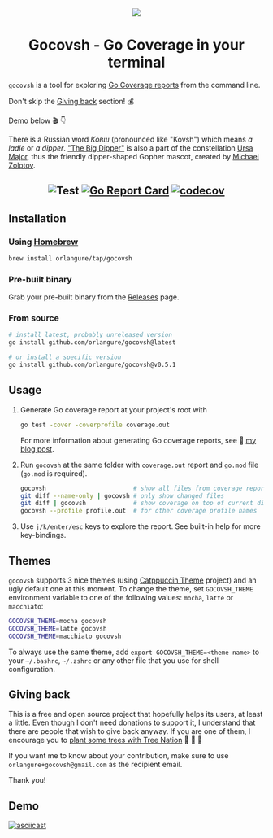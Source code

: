 <div align="center">
    <img src="gocovsh.png"/>
</div>

# <div align="center">Gocovsh - Go Coverage in your terminal</div>


`gocovsh` is a tool for exploring [Go Coverage
reports](https://go.dev/blog/cover) from the command line.

Don't skip the [Giving back](#giving-back) section! 💰

[Demo](#demo) below 🎬 👇

There is a Russian word *Ковш* (pronounced like "Kovsh") which means *a ladle*
or *a dipper*. ["The Big Dipper"](https://en.wikipedia.org/wiki/Big_Dipper) is
also a part of the constellation [Ursa
Major](https://en.wikipedia.org/wiki/Ursa_Major), thus the friendly
dipper-shaped Gopher mascot, created by [Michael Zolotov](https://www.mzolotov.com/).

## <div align="center"> ![Test](https://github.com/orlangure/gnomock/workflows/Test/badge.svg) [![Go Report Card](https://goreportcard.com/badge/github.com/orlangure/gocovsh)](https://goreportcard.com/report/github.com/orlangure/gocovsh) [![codecov](https://codecov.io/gh/orlangure/gocovsh/branch/master/graph/badge.svg?token=F0XYPSEIMK)](https://codecov.io/gh/orlangure/gocovsh)
</div>

## Installation

### Using [Homebrew](https://brew.sh/)

```bash
brew install orlangure/tap/gocovsh
```

### Pre-built binary

Grab your pre-built binary from the
[Releases](https://github.com/orlangure/gocovsh/releases) page.

### From source

```bash
# install latest, probably unreleased version
go install github.com/orlangure/gocovsh@latest

# or install a specific version
go install github.com/orlangure/gocovsh@v0.5.1
```

## Usage

1. Generate Go coverage report at your project's root with
    ```bash
    go test -cover -coverprofile coverage.out
    ```

   For more information about generating Go coverage reports, see 📝 [my blog
   post](https://fedorov.dev/posts/2020-06-27-golang-end-to-end-test-coverage/).

2. Run `gocovsh` at the same folder with `coverage.out` report and `go.mod`
   file (`go.mod` is required).

   ```bash
   gocovsh                        # show all files from coverage report
   git diff --name-only | gocovsh # only show changed files
   git diff | gocovsh             # show coverage on top of current diff
   gocovsh --profile profile.out  # for other coverage profile names
   ```

3. Use `j/k/enter/esc` keys to explore the report. See built-in help for more
   key-bindings.

## Themes

`gocovsh` supports 3 nice themes (using [Catppuccin
Theme](https://github.com/catppuccin/catppuccin) project) and an ugly default
one at this moment. To change the theme, set `GOCOVSH_THEME` environment
variable to one of the following values: `mocha`, `latte` or `macchiato`:

```bash
GOCOVSH_THEME=mocha gocovsh
GOCOVSH_THEME=latte gocovsh
GOCOVSH_THEME=macchiato gocovsh
```

To always use the same theme, add `export GOCOVSH_THEME=<theme name>` to your
`~/.bashrc`, `~/.zshrc` or any other file that you use for shell configuration.

## Giving back

This is a free and open source project that hopefully helps its users, at least
a little. Even though I don't need donations to support it, I understand that
there are people that wish to give back anyway. If you are one of them, I
encourage you to [plant some trees with Tree
Nation](https://tree-nation.com/plant/offer) 🌲 🌳 🌴

If you want me to know about your contribution, make sure to use
`orlangure+gocovsh@gmail.com` as the recipient email.

Thank you!

## Demo
[![asciicast](https://asciinema.org/a/470199.svg)](https://asciinema.org/a/470199)
